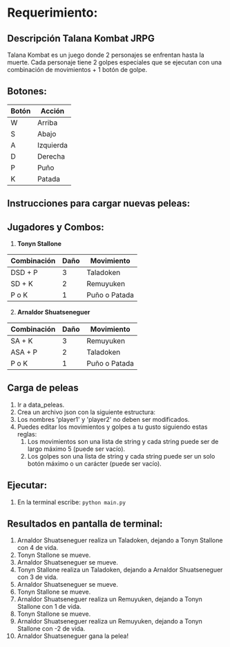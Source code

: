 # Requerimiento:

## Descripción Talana Kombat JRPG 

Talana Kombat es un juego donde 2 personajes se enfrentan hasta la muerte. Cada personaje tiene 2 golpes especiales que se ejecutan con una combinación de movimientos + 1 botón de golpe. 

## Botones:

| Botón | Acción   |
|-------|----------|
| W     | Arriba   |
| S     | Abajo    |
| A     | Izquierda|
| D     | Derecha  |
| P     | Puño     |
| K     | Patada   |

## Instrucciones para cargar nuevas peleas:

## Jugadores y Combos:

1. **Tonyn Stallone**

| Combinación | Daño | Movimiento |
|-------------|------|------------|
| DSD + P     | 3    | Taladoken  |
| SD + K      | 2    | Remuyuken  |
| P o K       | 1    | Puño o Patada |

2. **Arnaldor Shuatseneguer**

| Combinación | Daño | Movimiento |
|-------------|------|------------|
| SA + K      | 3    | Remuyuken  |
| ASA + P     | 2    | Taladoken  |
| P o K       | 1    | Puño o Patada |

## Carga de peleas

1. Ir a data_peleas.
2. Crea un archivo json con la siguiente estructura:
3. Los nombres 'player1' y 'player2' no deben ser modificados.
4. Puedes editar los movimientos y golpes a tu gusto siguiendo estas reglas:
   1. Los movimientos son una lista de string y cada string puede ser de largo máximo 5 (puede ser vacío). 
   2. Los golpes son una lista de string  y cada string puede ser un solo botón máximo o un carácter (puede ser vacío). 

## Ejecutar:

1. En la terminal escribe: `python main.py`

## Resultados en pantalla de terminal:

1. Arnaldor Shuatseneguer realiza un Taladoken, dejando a Tonyn Stallone con 4 de vida.
2. Tonyn Stallone se mueve.
3. Arnaldor Shuatseneguer se mueve.
4. Tonyn Stallone realiza un Taladoken, dejando a Arnaldor Shuatseneguer con 3 de vida.
5. Arnaldor Shuatseneguer se mueve.
6. Tonyn Stallone se mueve.
7. Arnaldor Shuatseneguer realiza un Remuyuken, dejando a Tonyn Stallone con 1 de vida.
8. Tonyn Stallone se mueve.
9. Arnaldor Shuatseneguer realiza un Remuyuken, dejando a Tonyn Stallone con -2 de vida.
10. Arnaldor Shuatseneguer gana la pelea!
